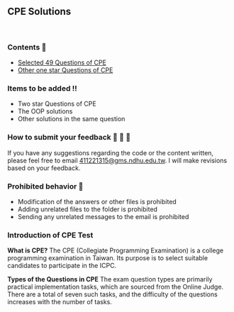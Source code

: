 ## **CPE Solutions**

<br>

### **Contents** :closed_book:

* [Selected 49 Questions of CPE](https://github.com/Tonylemty/CPE/tree/main/50-stars)
* [Other one star Questions of CPE](https://github.com/Tonylemty/CPE/tree/main/one_star)

### **Items to be added**  :bangbang:

* Two star Questions of CPE
* The OOP solutions
* Other solutions in the same question

### **How to submit your feedback**  :thinking: :thinking: :thinking:

If you have any suggestions regarding the code or the content written, please feel free to email 411221315@gms.ndhu.edu.tw. I will make revisions based on your feedback.

### **Prohibited behavior** :no_entry_sign:

* Modification of the answers or other files is prohibited
* Adding unrelated files to the folder is prohibited
* Sending any unrelated messages to the email is prohibited

### **Introduction of CPE Test**

**What is CPE?**
The CPE (Collegiate Programming Examination) is a college programming examination in Taiwan. Its purpose is to select suitable candidates to participate in the ICPC.

**Types of the Questions in CPE**
The exam question types are primarily practical implementation tasks, which are sourced from the Online Judge. There are a total of seven such tasks, and the difficulty of the questions increases with the number of tasks.
